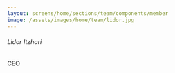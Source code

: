 ```yaml
---
layout: screens/home/sections/team/components/member
image: /assets/images/home/team/lidor.jpg
---
```


###### Lidor Itzhari

CEO
